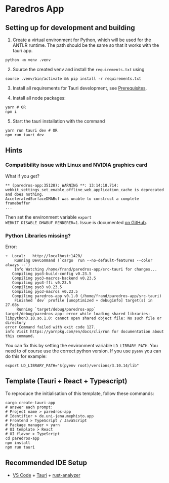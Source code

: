 # Paredros App

## Setting up for development and building

1. Create a virtual environment for Python, which will be used for the ANTLR runtime.
The path should be the same so that it works with the tauri app.
```shell
python -m venv .venv
```
2. Source the created venv and install the `requirements.txt` using 
```shell
source .venv/bin/activate && pip install -r requirements.txt
```

3. Install all requirements for Tauri development, see [Prerequisites](https://v1.tauri.app/v1/guides/getting-started/prerequisites).

4. Install all node packages:
```shell
yarn # OR
npm i
```

5. Start the tauri installation with the command
```shell
yarn run tauri dev # OR
npm run tauri dev
```

## Hints

### Compatibility issue with Linux and NVIDIA graphics card 
What if you get?
```
** (paredros-app:35128): WARNING **: 13:14:18.714: webkit_settings_set_enable_offline_web_application_cache is deprecated and does nothing.
AcceleratedSurfaceDMABuf was unable to construct a complete framebuffer
...
```
Then set the environment variable `export WEBKIT_DISABLE_DMABUF_RENDERER=1`. Issue is documented [on GitHub](https://github.com/tauri-apps/tauri/issues/9304).

### Python Libraries missing?
Error:
```
➜  Local:   http://localhost:1420/
    Running DevCommand (`cargo  run --no-default-features --color always --`)
    Info Watching /home/frand/paredros-app/src-tauri for changes...
   Compiling pyo3-build-config v0.23.5
   Compiling pyo3-macros-backend v0.23.5
   Compiling pyo3-ffi v0.23.5
   Compiling pyo3 v0.23.5
   Compiling pyo3-macros v0.23.5
   Compiling paredros-app v0.1.0 (/home/frand/paredros-app/src-tauri)
    Finished `dev` profile [unoptimized + debuginfo] target(s) in 27.68s
     Running `target/debug/paredros-app`
target/debug/paredros-app: error while loading shared libraries: libpython3.10.so.1.0: cannot open shared object file: No such file or directory
error Command failed with exit code 127.
info Visit https://yarnpkg.com/en/docs/cli/run for documentation about this command.
```

You can fix this by setting the environment variable `LD_LIBRARY_PATH`. You need to of course use the correct python version. If you use `pyenv` you can do this for example:
```
export LD_LIBRARY_PATH="$(pyenv root)/versions/3.10.14/lib"
```

## Template (Tauri + React + Typescript)

To reproduce the initialisation of this template, follow these commands:
```shell
cargo create-tauri-app
# answer each prompt:
# Project name > paredros-app
# Identifier > de.uni-jena.mephisto.app
# Frontend > TypeScript / JavaScript
# Package manager > yarn
# UI template > React
# UI flavor > TypeScript
cd paredros-app
npm install
npm run tauri
```

## Recommended IDE Setup

- [VS Code](https://code.visualstudio.com/) + [Tauri](https://marketplace.visualstudio.com/items?itemName=tauri-apps.tauri-vscode) + [rust-analyzer](https://marketplace.visualstudio.com/items?itemName=rust-lang.rust-analyzer)

